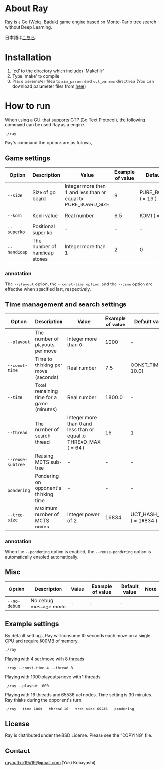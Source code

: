 # About Ray
Ray is a Go (Weiqi, Baduk) game engine based on Monte-Carlo tree search without Deep Learning.

日本語は[こちら](doc/ja/README.md).

# Installation
1. 'cd' to the directory which includes 'Makefile'
2. Type 'make' to compile
3. Place parameter files to ```sim_params``` and ```uct_params``` directries (You can download parameter files from [here](https://github.com/kobanium/Ray/releases))

# How to run
When using a GUI that supports GTP (Go Text Protocol), the following command can be used Ray as a engine.
```
./ray
```

Ray's command line options are as follows,

## Game settings
| Option | Description | Value | Example of value | Default value | Note |
| --- | --- | --- | --- | --- | --- |
| `--size` | Size of go board| Integer more then 1 and less than or equal to PURE_BOARD_SIZE | 9 | PURE_BOARD_SIZE ( = 19 ) | PURE_BOARD_SIZE is defined in include/board/Constant.hpp |
| `--komi` | Komi value | Real number | 6.5 | KOMI ( = 6.5 ) | KOMI is defined in include/board/Constant.hpp |
| `--superko` | Positional super ko | - | - | - | Supporting positional super ko only |
| `--handicap` | The number of handicap stones | Integer more than 1 | 2 | 0 | This option is for debugging. |

### annotation
The `--playout` option, the `--const-time option`, and the `--time` option are effective when specified last, respectively.

## Time management and search settings
| Option | Description | Value | Example of value | Default value | Note |
| --- | --- | --- | --- | --- | --- |
| `--playout` | The number of playouts per move | Integer more than 0 | 1000 | - | |
| `--const-time` | Time to thinking per move (seconds) | Real number | 7.5 | CONST_TIME ( = 10.0) | CONST_TIME is defined in include/mcts/SearchManager.hpp |
| `--time` | Total remaining time for a game (minutes) | Real number | 1800.0 | - | |
| `--thread` | The number of search thread | Integer more than 0 and less than or equal to THREAD_MAX ( = 64 ) | 16 | 1 | THREAD_MAX is defined in include/mcts/UctSearch.hpp |
| `--reuse-subtree` | Reusing MCTS sub-tree | - | - | - | |
| `--pondering` | Pondering on opponent's thinking time | - | - | - | |
| `--tree-size` | Maximum number of MCTS nodes | Integer power of 2 | 16834 | UCT_HASH_SIZE ( = 16834 ) | UCT_HASH_SIZE is defined in include/board/ZobristHash.hpp |

### annotation
When the `--pondering` option is enabled, the `--reuse-pondering` option is automatically enabled automatically.  

## Misc

| Option | Description | Value | Example of value | Default value | Note |
| --- | --- | --- | --- | --- | --- |
| `--no-debug` | No debug message mode | - | - | - | |


## Example settings

By default settings, Ray will consume 10 seconds each move on a single CPU 
and require 800MB of memory. 

    ./ray

Playing with 4 sec/move with 8 threads

    ./ray --const-time 4 --thread 8

Playing with 1000 playouts/move with 1 threads

    ./ray --playout 1000

Playing with 16 threads and 65536 uct nodes. Time setting is 30 minutes.
Ray thinks during the opponent's turn.

    ./ray --time 1800 --thread 16 --tree-size 65536 --pondering


## License
Ray is distributed under the BSD License.
Please see the "COPYING" file.

## Contact
rayauthor19x19@gmail.com (Yuki Kobayashi)
